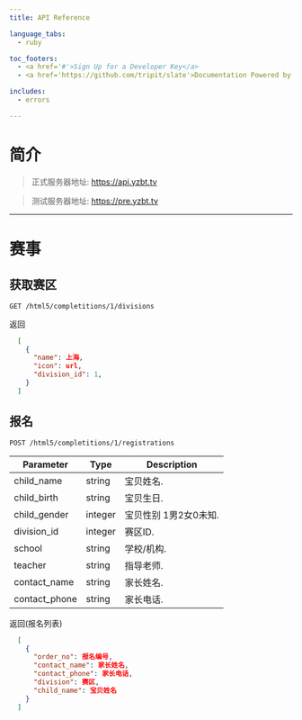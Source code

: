 ```yaml
---
title: API Reference

language_tabs:
  - ruby

toc_footers:
  - <a href='#'>Sign Up for a Developer Key</a>
  - <a href='https://github.com/tripit/slate'>Documentation Powered by Slate</a>

includes:
  - errors

---
```


# 简介

> 正式服务器地址: https://api.yzbt.tv

> 测试服务器地址: https://pre.yzbt.tv

---  

# 赛事

## 获取赛区


```shell
GET /html5/completitions/1/divisions
```


返回

```json
  [
    {
      "name": 上海,
      "icon": url,
      "division_id": 1,
    }
  ]
```

## 报名


```shell
POST /html5/completitions/1/registrations
```

Parameter | Type | Description
--------- | ------- | -----------
child_name | string | 宝贝姓名.
child_birth | string | 宝贝生日.
child_gender | integer | 宝贝性别 1男2女0未知.
division_id | integer | 赛区ID.
school | string | 学校/机构.
teacher | string | 指导老师.
contact_name | string | 家长姓名.
contact_phone | string | 家长电话.


返回(报名列表)

```json
  [
    {
      "order_no": 报名编号,
      "contact_name": 家长姓名,
      "contact_phone": 家长电话,
      "division": 赛区,
      "child_name": 宝贝姓名
    }
  ]
```


